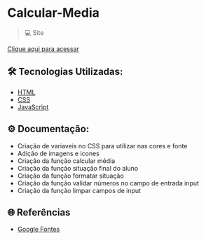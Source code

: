 # Calcular-Media

> 💻 Site  


[Clique aqui para acessar](https://calcular-media-alpha.vercel.app/)



## 🛠 Tecnologias Utilizadas:
- [HTML](https://developer.mozilla.org/pt-BR/docs/Web/HTML)
- [CSS](https://developer.mozilla.org/pt-BR/docs/Web/CSS)
- [JavaScript](https://developer.mozilla.org/pt-BR/docs/Web/JavaScript)


## ⚙ Documentação:
- Criação de variaveis no CSS para utilizar nas cores e fonte
- Adição de imagens e icones
- Criação da função calcular média
- Criação da função situação final do aluno
- Criação da função formatar situação
- Criação da função validar números no campo de entrada input
- Criação da função limpar campos de input

## 🌐 Referências
- [Google Fontes](https://fonts.google.com/)
